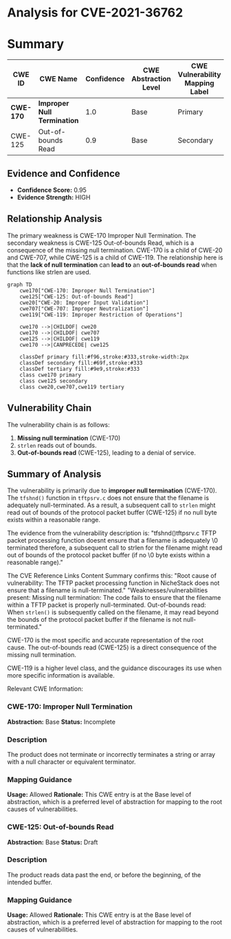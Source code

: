 # Analysis for CVE-2021-36762

# Summary
| CWE ID | CWE Name | Confidence | CWE Abstraction Level | CWE Vulnerability Mapping Label | CWE-Vulnerability Mapping Notes |
|---|---|---|---|---|---|
| **CWE-170** | **Improper Null Termination** | 1.0 | Base | Primary | Allowed |
| CWE-125 | Out-of-bounds Read | 0.9 | Base | Secondary | Allowed |

## Evidence and Confidence

*   **Confidence Score:** 0.95
*   **Evidence Strength:** HIGH

## Relationship Analysis
The primary weakness is CWE-170 Improper Null Termination. The secondary weakness is CWE-125 Out-of-bounds Read, which is a consequence of the missing null termination. CWE-170 is a child of CWE-20 and CWE-707, while CWE-125 is a child of CWE-119. The relationship here is that the **lack of null termination** can **lead to** an **out-of-bounds read** when functions like strlen are used.

```mermaid
graph TD
    cwe170["CWE-170: Improper Null Termination"]
    cwe125["CWE-125: Out-of-bounds Read"]
    cwe20["CWE-20: Improper Input Validation"]
    cwe707["CWE-707: Improper Neutralization"]
    cwe119["CWE-119: Improper Restriction of Operations"]

    cwe170 -->|CHILDOF| cwe20
    cwe170 -->|CHILDOF| cwe707
    cwe125 -->|CHILDOF| cwe119
    cwe170 -->|CANPRECEDE| cwe125

    classDef primary fill:#f96,stroke:#333,stroke-width:2px
    classDef secondary fill:#69f,stroke:#333
    classDef tertiary fill:#9e9,stroke:#333
    class cwe170 primary
    class cwe125 secondary
    class cwe20,cwe707,cwe119 tertiary
```

## Vulnerability Chain
The vulnerability chain is as follows:
1.  **Missing null termination** (CWE-170)
2.  `strlen` reads out of bounds.
3.  **Out-of-bounds read** (CWE-125), leading to a denial of service.

## Summary of Analysis
The vulnerability is primarily due to **improper null termination** (CWE-170). The `tfshnd()` function in `tftpsrv.c` does not ensure that the filename is adequately null-terminated. As a result, a subsequent call to `strlen` might read out of bounds of the protocol packet buffer (CWE-125) if no null byte exists within a reasonable range.

The evidence from the vulnerability description is: "tfshnd()tftpsrv.c TFTP packet processing function doesnt ensure that a filename is adequately \0 terminated therefore, a subsequent call to strlen for the filename might read out of bounds of the protocol packet buffer (if no \0 byte exists within a reasonable range)."

The CVE Reference Links Content Summary confirms this:
"Root cause of vulnerability: The TFTP packet processing function in NicheStack does not ensure that a filename is null-terminated."
"Weaknesses/vulnerabilities present: Missing null termination: The code fails to ensure that the filename within a TFTP packet is properly null-terminated. Out-of-bounds read: When `strlen()` is subsequently called on the filename, it may read beyond the bounds of the protocol packet buffer if the filename is not null-terminated."

CWE-170 is the most specific and accurate representation of the root cause. The out-of-bounds read (CWE-125) is a direct consequence of the missing null termination.

CWE-119 is a higher level class, and the guidance discourages its use when more specific information is available.

Relevant CWE Information:
### CWE-170: Improper Null Termination
**Abstraction:** Base
**Status:** Incomplete

### Description
The product does not terminate or incorrectly terminates a string or array with a null character or equivalent terminator.

### Mapping Guidance
**Usage:** Allowed
**Rationale:** This CWE entry is at the Base level of abstraction, which is a preferred level of abstraction for mapping to the root causes of vulnerabilities.

### CWE-125: Out-of-bounds Read
**Abstraction:** Base
**Status:** Draft

### Description
The product reads data past the end, or before the beginning, of the intended buffer.

### Mapping Guidance
**Usage:** Allowed
**Rationale:** This CWE entry is at the Base level of abstraction, which is a preferred level of abstraction for mapping to the root causes of vulnerabilities.